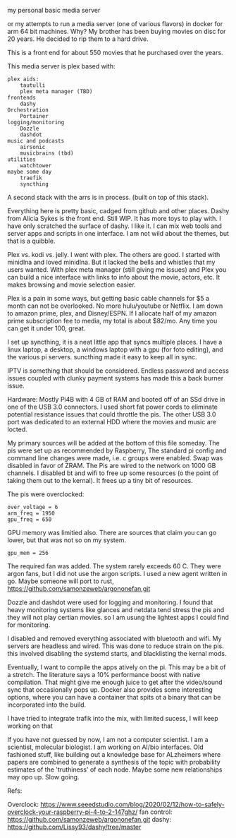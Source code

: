 my personal basic media server

or my attempts to run a media server (one of various flavors) in docker for arm 64 bit machines. Why? My brother has been buying movies on disc for 20 years. He decided to rip them to a hard drive.

This is a front end for about 550 movies that he purchased over the years.

This media server is plex based with:

    plex aids:
        tautulli
        plex meta manager (TBD)
    frontends
        dashy
    Orchestration
        Portainer
    logging/monitoring
        Dozzle
        dashdot
    music and podcasts
        airsonic
        musicbrains (tbd)
    utilities
        watchtower
    maybe some day
        traefik
        syncthing

A second stack with the arrs is in process. (built on top of this stack).

Everything here is pretty basic, cadged from github and other places. Dashy from Alicia Sykes is the front end. Still WIP. It has more toys to play with. I have only scratched the surface of dashy. I like it. I can mix web tools and server apps and scripts in one interface. I am not wild about the themes, but that is a quibble.

Plex vs. kodi vs. jelly. I went with plex. The others are good. I started with minidlna and loved minidlna. But it lacked the bells and whistles that my users wanted. With plex meta manager (still giving me issues) and Plex you can build a nice interface with links to info about the movie, actors, etc. It makes browsing and movie selection easier.

Plex is a pain in some ways, but getting basic cable channels for $5 a month can not be overlooked. No more hulu/youtube or Netflix. I am down to amazon prime, plex, and Disney/ESPN. If I allocate half of my amazon prime subscription fee to media, my total is about $82/mo. Any time you can get it under 100, great.

I set up syncthing, it is a neat little app that syncs multiple places. I have a linux laptop, a desktop, a windows laptop with a gpu (for foto editing), and the various pi servers. suncthing made it easy to keep all in sync.

IPTV is something that should be considered. Endless password and access issues coupled with clunky payment systems has made this a back burner issue. 

Hardware: Mostly Pi4B with 4 GB of RAM and booted off of an SSd drive in one of the USB 3.0 connectors. I used short fat power cords to eliminate potential resistance issues that could throttle the pis. The other USB 3.0 port was dedicated to an external HDD where the movies and music are locted.

My primary sources will be added at the bottom of this file someday. The pis were set up as recommended by Raspberry, The standard pi config and command line changes were made, i.e. c groups were enabled. Swap was disabled in favor of ZRAM. The Pis are wired to the network on 1000 GB channels. I disabled bt and wifi to free up some resources (o the point of taking them out to the kernal). It frees up a tiny bit of resources.

The pis were overclocked:

    over_voltage = 6
    arm_freq = 1950
    gpu_freq = 650

GPU memory was limitied also. There are sources that claim you can go lower, but that was not so on my system.

    gpu_mem = 256

The required fan was added. The system rarely exceeds 60 C. They were argon fans, but I did not use the argon scripts. I used a new agent written in go. Maybe someone will port to rust, https://github.com/samonzeweb/argononefan.git

Dozzle and dashdot were used for logging and monitoring. I found that heavy monitoring systems like glances and netdata tend stress the pis and they will not play certian movies. so I am usung the lightest apps I could find for monitoring.

I disabled and removed everything associated with bluetooth and wifi. My servers are headless and wired. This was done to reduce strain on the pis. this involved disabling the systemd starts, and blacklisting the kernal mods.

Eventually, I want to compile the apps atively on the pi. This may be a bit of a stretch. The literature says a 10% performance boost with native compilation. That might give me enough juice to get after the video/sound sync that occasionally pops up. Docker also provides some interesting options, where you can have a container that spits ot a binary that can be incorporated into the build.

I have tried to integrate trafik into the mix, with limited sucess, I will keep working on that

If you have not guessed by now, I am not a computer scientist. I am a scientist, molecular biologist. I am working on AI/bio interfaces. Old fashioned stuff, like building out a knowledge base for ALzheimers where papers are combined to generate a synthesis of the topic with probability estimates of the 'truthiness' of each node. Maybe some new relationships may opo up. Slow going.

Refs:

Overclock: https://www.seeedstudio.com/blog/2020/02/12/how-to-safely-overclock-your-raspberry-pi-4-to-2-147ghz/
fan control: https://github.com/samonzeweb/argononefan.git
dashy: https://github.com/Lissy93/dashy/tree/master
